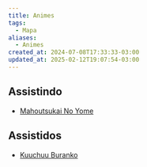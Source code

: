 ```yaml
---
title: Animes
tags:
  - Mapa
aliases:
  - Animes
created_at: 2024-07-08T17:33:33-03:00
updated_at: 2025-02-12T19:07:54-03:00
---
```


## Assistindo

- [Mahoutsukai No Yome](../notas/2024/09/09/entrada/Mahoutsukai_No_Yome.md)

## Assistidos

- [Kuuchuu Buranko](../notas/2024/07/08/Entrada/Anime_Kuuchuu_Buranko.md)